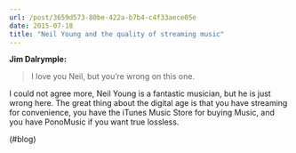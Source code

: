 ```yaml
---
url: /post/3659d573-80be-422a-b7b4-c4f33aece05e
date: 2015-07-18
title: "Neil Young and the quality of streaming music"
---
```


**Jim Dalrymple:**



> I love you Neil, but you’re wrong on this one. 



I could not agree more, Neil Young is a fantastic musician, but he is just wrong here. The great thing about the digital age is that you have streaming for convenience, you have the iTunes Music Store for buying Music, and you have PonoMusic if you want true lossless.



(#blog)